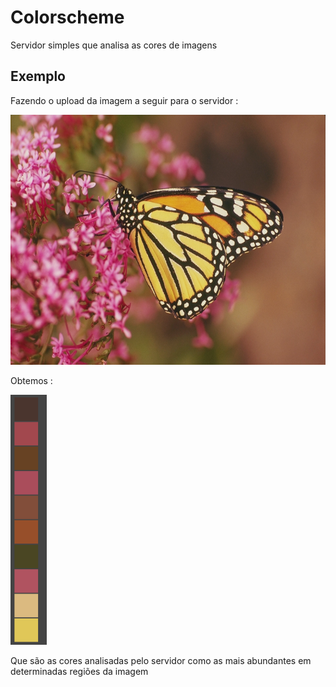 # Colorscheme
Servidor simples que analisa as cores de imagens

## Exemplo

Fazendo o upload da imagem a seguir para o servidor :

<img src="teste.png" height="400px">

Obtemos :

<img src="resultado.png" height="400px">

Que são as cores analisadas pelo servidor como as mais abundantes em determinadas regiões da imagem